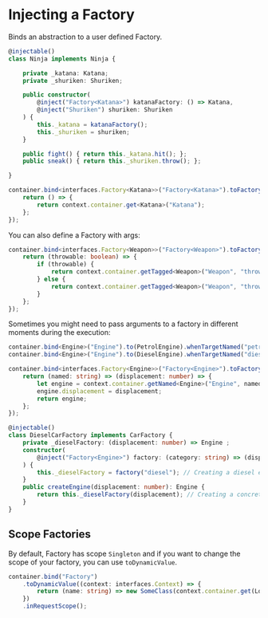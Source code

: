 # Injecting a Factory
Binds an abstraction to a user defined Factory.

```ts
@injectable()
class Ninja implements Ninja {

    private _katana: Katana;
    private _shuriken: Shuriken;

    public constructor(
	    @inject("Factory<Katana>") katanaFactory: () => Katana, 
	    @inject("Shuriken") shuriken: Shuriken
    ) {
        this._katana = katanaFactory();
        this._shuriken = shuriken;
    }

    public fight() { return this._katana.hit(); };
    public sneak() { return this._shuriken.throw(); };

}
```

```ts
container.bind<interfaces.Factory<Katana>>("Factory<Katana>").toFactory<Katana>((context: interfaces.Context) => {
    return () => {
        return context.container.get<Katana>("Katana");
    };
});
```

You can also define a Factory with args:

```ts
container.bind<interfaces.Factory<Weapon>>("Factory<Weapon>").toFactory<Weapon,[true]>((context: interfaces.Context) => {
    return (throwable: boolean) => {
        if (throwable) {
            return context.container.getTagged<Weapon>("Weapon", "throwable", true);
        } else {
            return context.container.getTagged<Weapon>("Weapon", "throwable", false);
        }
    };
});
```

Sometimes you might need to pass arguments to a factory in different moments during the execution:

```ts
container.bind<Engine>("Engine").to(PetrolEngine).whenTargetNamed("petrol");
container.bind<Engine>("Engine").to(DieselEngine).whenTargetNamed("diesel");

container.bind<interfaces.Factory<Engine>>("Factory<Engine>").toFactory<Engine,[string],[number]>((context) => {
    return (named: string) => (displacement: number) => {
        let engine = context.container.getNamed<Engine>("Engine", named);
        engine.displacement = displacement;
        return engine;
    };
});

@injectable()
class DieselCarFactory implements CarFactory {
    private _dieselFactory: (displacement: number) => Engine ;
    constructor(
        @inject("Factory<Engine>") factory: (category: string) => (displacement: number) => Engine // Injecting an engine factory
    ) {
        this._dieselFactory = factory("diesel"); // Creating a diesel engine factory
    }
    public createEngine(displacement: number): Engine {
        return this._dieselFactory(displacement); // Creating a concrete diesel engine
    }
}
```

## Scope Factories

By default, Factory has scope `Singleton` and if you want to change the scope of your factory, you can use `toDynamicValue`.

```ts
container.bind("Factory")
    .toDynamicValue((context: interfaces.Context) => {
        return (name: string) => new SomeClass(context.container.get(Logger), name)
    })
    .inRequestScope();
```

